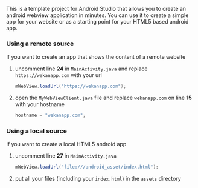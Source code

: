 This is a template project for Android Studio that allows you to create an android webview application in minutes. You can use it to create a simple app for your website or as a starting point for your HTML5 based android app.


### Using a remote source

If you want to create an app that shows the content of a remote website

1. uncomment line **24** in `MainActivity.java` and replace `https://wekanapp.com` with your url

	```java
	mWebView.loadUrl("https://wekanapp.com");
	```

2. open the `MyWebViewClient.java` file and replace `wekanapp.com` on line **15** with your hostname

	```java
	hostname = "wekanapp.com";
	```

### Using a local source

If you want to create a local HTML5 android app

1. uncomment line **27** in `MainActivity.java`

	```java
	mWebView.loadUrl("file:///android_asset/index.html");
	```

2. put all your files (including your `index.html`) in the `assets` directory

